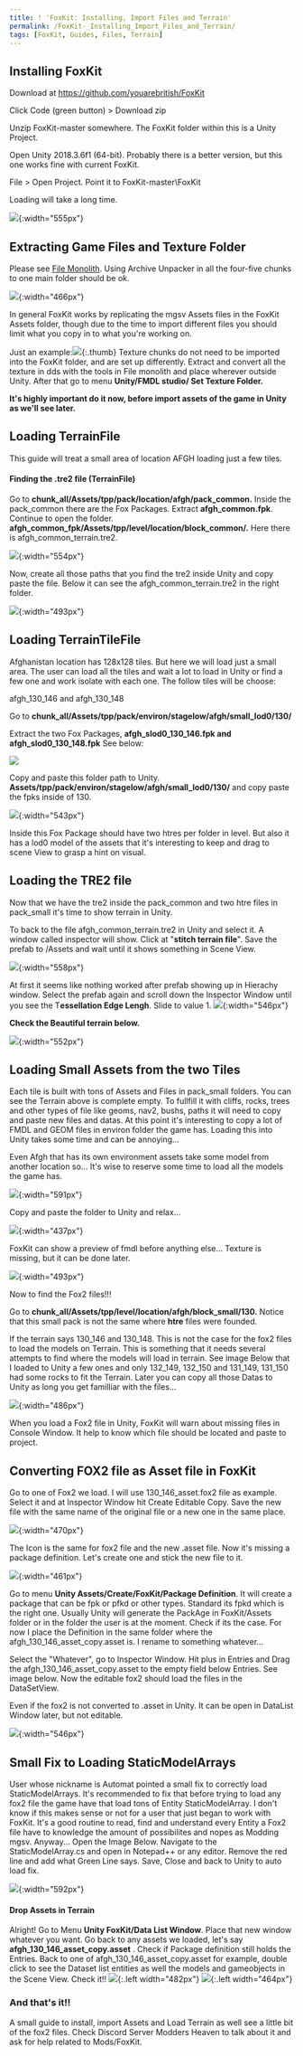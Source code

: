 ```yaml
---
title: ! 'FoxKit: Installing, Import Files and Terrain'
permalink: /FoxKit-_Installing_Import_Files_and_Terrain/
tags: [FoxKit, Guides, Files, Terrain]
---
```


## **Installing FoxKit**

Download at <https://github.com/youarebritish/FoxKit>

Click Code (green button) \> Download zip

Unzip FoxKit-master somewhere. The FoxKit folder within this is a Unity
Project.

Open Unity 2018.3.6f1 (64-bit). Probably there is a better version, but
this one works fine with current FoxKit.

File \> Open Project. Point it to FoxKit-master\\FoxKit

Loading will take a long time.

![](/assets/FoxKit%20Window.jpg){:width="555px"}

## **Extracting Game Files and Texture Folder**

Please see [File Monolith](/File_Monolith "wikilink"). Using Archive
Unpacker in all the four-five chunks to one main folder should be ok.

![](/assets/FoxKit03.jpg){:width="466px"}

In general FoxKit works by replicating the mgsv Assets files in the
FoxKit Assets folder, though due to the time to import different files
you should limit what you copy in to what you're working on.

Just an example:![](/assets/AssetsFolder.jpg){:.thumb}
Texture chunks do not need to be imported into the FoxKit folder, and
are set up differently. Extract and convert all the texture in dds with
the tools in File monolith and place wherever outside Unity. After that
go to menu **Unity/FMDL studio/ Set Texture Folder.**

**It's highly important do it now, before import assets of the game in
Unity as we'll see later.**


## Loading TerrainFile 
This guide will treat a small area of
location AFGH loading just a few tiles.

#### **Finding the .tre2 file (TerrainFile)**

Go to **chunk_all/Assets/tpp/pack/location/afgh/pack_common.** Inside
the pack_common there are the Fox Packages. Extract
**afgh_common.fpk**. Continue to open the folder.
**afgh_common_fpk/Assets/tpp/level/location/block_common/.** Here
there is afgh_common_terrain.tre2.

![](/assets/Tre2.jpg){:width="554px"}

Now, create all those paths that you find the tre2 inside Unity and copy
paste the file. Below it can see the afgh_common_terrain.tre2 in the
right folder.

![](/assets/Inunity.jpg){:width="493px"}

## **Loading TerrainTileFile**

Afghanistan location has 128x128 tiles. But here we will load just a
small area. The user can load all the tiles and wait a lot to load in
Unity or find a few one and work isolate with each one. The follow tiles
will be choose:

afgh_130_146 and afgh_130_148

Go to
**chunk_all/Assets/tpp/pack/environ/stagelow/afgh/small_lod0/130/**

Extract the two Fox Packages, **afgh_slod0_130_146.fpk and
afgh_slod0_130_148.fpk** See below:

![](/assets/Fox04.jpg)

Copy and paste this folder path to Unity.
**Assets/tpp/pack/environ/stagelow/afgh/small_lod0/130/** and copy
paste the fpks inside of 130.

![](/assets/Iunity.jpg){:width="543px"}

Inside this Fox Package should have two htres per folder in level. But
also it has a lod0 model of the assets that it's interesting to keep and
drag to scene View to grasp a hint on visual.


## **Loading the TRE2 file**
Now that we have the tre2 inside the pack_common and two htre files in pack_small it's time to show terrain
in Unity.

To back to the file afgh_common_terrain.tre2 in Unity and select it. A
window called inspector will show. Click at "**stitch terrain file**".
Save the prefab to /Assets and wait until it shows something in Scene
View.

![](/assets/Unity52.jpg){:width="558px"}

At first it seems like nothing worked after prefab showing up in
Hierachy window. Select the prefab again and scroll down the Inspector
Window until you see the T**essellation Edge Lengh**. Slide to value
1.
![](/assets/Un6.jpg){:width="546px"}

**Check the Beautiful terrain below.**

![](/assets/Terrainloaed.jpg){:width="552px"}

## **Loading Small Assets from the two Tiles**

Each tile is built with tons of Assets and Files in pack_small folders.
You can see the Terrain above is complete empty. To fullfill it with
cliffs, rocks, trees and other types of file like geoms, nav2, bushs,
paths it will need to copy and paste new files and datas. At this point
it's interesting to copy a lot of FMDL and GEOM files in environ folder
the game has. Loading this into Unity takes some time and can be
annoying...

Even Afgh that has its own environment assets take some model from
another location so... It's wise to reserve some time to load all the
models the game has.

![](/assets/Paths02.jpg){:width="591px"}

Copy and paste the folder to Unity and relax...

![](/assets/Relax.jpg){:width="437px"}

FoxKit can show a preview of fmdl before anything else... Texture is
missing, but it can be done later.

![](/assets/Fmdl%20view.jpg){:width="493px"}

Now to find the Fox2 files\!\!\!

Go to **chunk_all/Assets/tpp/level/location/afgh/block_small/130.**
Notice that this small pack is not the same where **htre** files were
founded.

If the terrain says 130_146 and 130_148. This is not the case for the
fox2 files to load the models on Terrain. This is something that it
needs several attempts to find where the models will load in terrain.
See image Below that I loaded to Unity a few ones and only 132_149,
132_150 and 131_149, 131_150 had some rocks to fit the Terrain. Later
you can copy all those Datas to Unity as long you get familliar with the
files...

![](/assets/NoneedFornow.jpg){:width="486px"}

When you load a Fox2 file in Unity, FoxKit will warn about missing files
in Console Window. It help to know which file should be located and
paste to project.

## **Converting FOX2 file as Asset file in FoxKit**

Go to one of Fox2 we load. I will use 130_146_asset.fox2 file as
example. Select it and at Inspector Window hit Create Editable Copy.
Save the new file with the same name of the original file or a new one
in the same place.

![](/assets/Hitbutton.jpg){:width="470px"}

The Icon is the same for fox2 file and the new .asset file. Now it's
missing a package definition. Let's create one and stick the new file to
it.

![](/assets/Missingpackage.jpg){:width="461px"}

Go to menu **Unity Assets/Create/FoxKit/Package Definition**. It will
create a package that can be fpk or pfkd or other types. Standard its
fpkd which is the right one. Usually Unity will generate the PackAge in
FoxKit/Assets folder or in the folder the user is at the moment. Check
if its the case. For now I place the Definition in the same folder where
the afgh_130_146_asset_copy.asset is. I rename to something
whatever...

Select the "Whatever", go to Inspector Window. Hit plus in Entries and
Drag the afgh_130_146_asset_copy.asset to the empty field below
Entries. See image below. Now the editable fox2 should load the files in
the DataSetView.

Even if the fox2 is not converted to .asset in Unity. It can be open in
DataList Window later, but not editable.

![](/assets/Aff.jpg){:width="546px"}

## **Small Fix to Loading StaticModelArrays**

User whose nickname is Automat pointed a small fix to correctly load
StaticModelArrays. It's recommended to fix that before trying to load
any fox2 file the game have that load tons of Entity StaticModelArray. I
don't know if this makes sense or not for a user that just began to work
with FoxKit. It's a good routine to read, find and understand every
Entity a Fox2 file have to knowledge the amount of possibilites and
nopes as Modding mgsv. Anyway... Open the Image Below. Navigate to the
StaticModelArray.cs and open in Notepad++ or any editor. Remove the red
line and add what Green Line says. Save, Close and back to Unity to auto
load fix.

![](/assets/FixStaticModelArray.jpg){:width="592px"}

#### **Drop Assets in Terrain**

Alright\! Go to Menu **Unity FoxKit/Data List Window**. Place that new
window whatever you want. Go back to any assets we loaded, let's say
**afgh_130_146_asset_copy.asset** . Check if Package definition
still holds the Entries. Back to one of
afgh_130_146_asset_copy.asset for example, double click to see the
Dataset list entities as well the models and gameobjects in the Scene
View. Check it\!\!
![](/assets/Finally.jpg){:.left width="482px"}
![](/assets/Ending.jpg){:.left width="464px"}


### And that's it!! 
A small guide to install, import Assets and
Load Terrain as well see a little bit of the fox2 files. Check Discord
Server Modders Heaven to talk about it and ask for help related to
Mods/FoxKit.

